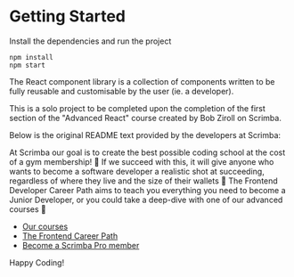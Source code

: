 # Getting Started
Install the dependencies and run the project
```
npm install
npm start
```

The React component library is a collection of components written to be fully reusable and customisable by the user (ie. a developer). 

This is a solo project to be completed upon the completion of the first section of the "Advanced React" course created by Bob Ziroll on Scrimba.

Below is the original README text provided by the developers at Scrimba:

At Scrimba our goal is to create the best possible coding school at the cost of a gym membership! 💜
If we succeed with this, it will give anyone who wants to become a software developer a realistic shot at succeeding, regardless of where they live and the size of their wallets 🎉
The Frontend Developer Career Path aims to teach you everything you need to become a Junior Developer, or you could take a deep-dive with one of our advanced courses 🚀

- [Our courses](https://scrimba.com/allcourses)
- [The Frontend Career Path](https://scrimba.com/learn/frontend)
- [Become a Scrimba Pro member](https://scrimba.com/pricing)

Happy Coding!